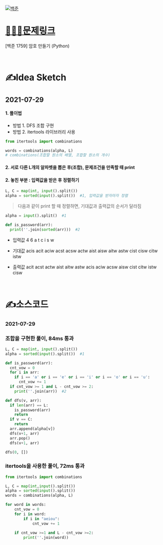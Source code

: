 [![백준](../백준표지.jpg)](https://www.acmicpc.net/problem/1759)
# [👩🏻‍💻문제링크](https://www.acmicpc.net/problem/1759)

[백준 1759] 암호 만들기 (Python)


<br>

# ✍️Idea Sketch

## **2021-07-29**

#### 1. 풀이법
- 방법 1. DFS 조합 구현
- 방법 2. itertools 라이브러리 사용

```Python
from itertools import combinations

words = combinations(alpha, L)  
# combinations(조합할 원소의 배열, 조합할 원소의 개수)
```

#### 2. 서로 다른 L개의 알파벳을 뽑은 후(조합), 문제조건을 만족할 때 print

#### 2. 놓친 부분 : 입력값을 받은 후 정렬하기

```Python
L, C = map(int, input().split())
alpha = sorted(input().split())  #1, 입력값을 받자마자 정렬
```

> 다음과 같이 print 할 때 정렬하면, 기대값과 출력값의 순서가 달라짐
```Python
alpha = input().split()  #1

def is_password(arr):
  print(''.join(sorted(arr)))  #2
```

- 입력값
4 6
a t c i s w

- 기대값
acis
acit
aciw
acst
acsw
actw
aist
aisw
aitw
astw
cist
cisw
citw
istw

- 출력값
acit
acst
actw
aist
aitw
astw
acis
aciw
acsw
aisw
cist
citw
istw
cisw

<br>

# ✍️소스코드

### **2021-07-29**

### 조합을 구현한 풀이, 84ms 통과

```Python
L, C = map(int, input().split())
alpha = sorted(input().split())  #1

def is_password(arr):
  cnt_vow = 0
  for i in arr:
    if i == 'a' or i == 'e' or i == 'i' or i == 'o' or i == 'u':
      cnt_vow += 1
  if cnt_vow >= 1 and L - cnt_vow >= 2:
    print(''.join(arr))  #2

def dfs(v, arr):
  if len(arr) == L:
    is_password(arr)
    return
  if v == C:
    return
  arr.append(alpha[v])
  dfs(v+1, arr)
  arr.pop()
  dfs(v+1, arr)

dfs(0, [])
```

### itertools을 사용한 풀이, 72ms 통과

```Python
from itertools import combinations

L, C = map(int,input().split())
alpha = sorted(input().split())
words = combinations(alpha, L)

for word in words:
    cnt_vow = 0
    for i in word:
        if i in "aeiou":
            cnt_vow += 1
    
    if cnt_vow >=1 and L - cnt_vow >=2:
        print(''.join(word))
```
